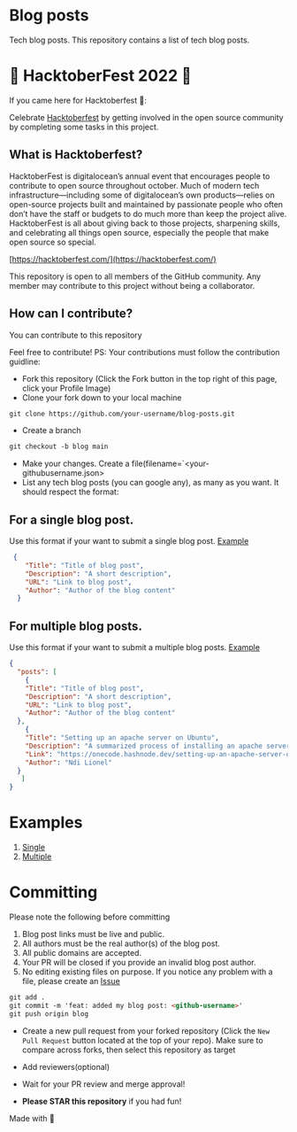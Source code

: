 # Blog posts
Tech blog posts.
This repository contains a list of tech blog posts.

# 🎃 HacktoberFest 2022 🎃

If you came here for Hacktoberfest 🦇️:

Celebrate [Hacktoberfest](https://hacktoberfest.com/) by getting involved in the open source community by completing some tasks in this project.

## What is Hacktoberfest?

 HacktoberFest is digitalocean’s annual event that encourages people to contribute to open source throughout october. Much of modern tech infrastructure—including some of digitalocean’s own products—relies on open-source projects built and maintained by passionate people who often don’t have the staff or budgets to do much more than keep the project alive. HacktoberFest is all about giving back to those projects, sharpening skills, and celebrating all things open source, especially the people that make open source so special.

[https://hacktoberfest.com/](https://hacktoberfest.com/)

This repository is open to all members of the GitHub community. Any member may contribute to this project without being a collaborator.

## How can I contribute?

You can contribute to this repository

Feel free to contribute!
PS: Your contributions must follow the contribution guidline:

- Fork this repository (Click the Fork button in the top right of this page, click your Profile Image)
- Clone your fork down to your local machine

```markdown
git clone https://github.com/your-username/blog-posts.git
```

- Create a branch

```markdown
git checkout -b blog main
```

- Make your changes. Create a file(filename=`<your-githubusername.json>
- List any tech blog posts (you can google any), as many as you want. It should respect the format:
  
## For a single blog post. 
Use this format if your want to submit a single blog post. [Example](https://github.com/Developer-Student-Clubs-UBa/blog-posts/blob/main/example-single.json)

```json
 {
    "Title": "Title of blog post",
    "Description": "A short description",
    "URL": "Link to blog post",
    "Author": "Author of the blog content"
  }
```
## For multiple blog posts. 
Use this format if your want to submit a multiple blog posts. [Example](https://github.com/Developer-Student-Clubs-UBa/blog-posts/blob/main/example-multiple.json)
```json
{
  "posts": [
    {
    "Title": "Title of blog post",
    "Description": "A short description",
    "URL": "Link to blog post",
    "Author": "Author of the blog content"
  },
    {
    "Title": "Setting up an apache server on Ubuntu",
    "Description": "A summarized process of installing an apache server",
    "Link": "https://onecode.hashnode.dev/setting-up-an-apache-server-on-ubuntu",
    "Author": "Ndi Lionel"
  }
   ]
}
```
# Examples
1. [Single](https://github.com/Developer-Student-Clubs-UBa/blog-posts/blob/main/example-single.json)
2. [Multiple](https://github.com/Developer-Student-Clubs-UBa/blog-posts/blob/main/example-multiple.json)

# Committing
Please note the following before committing
1. Blog post links must be live and public.
2. All authors must be the real author(s) of the blog post.
3. All public domains are accepted.
4. Your PR will be closed if you provide an invalid blog post author.
5. No editing existing files on purpose. If you notice any problem with a file, please create an [Issue](https://github.com/Developer-Student-Clubs-UBa/blog-posts/issues/new)

```markdown
git add .
git commit -m 'feat: added my blog post: <github-username>'
git push origin blog
```

- Create a new pull request from your forked repository (Click the `New Pull Request` button located at the top of your repo). Make sure to compare across forks, then select this repository as target
- Add reviewers(optional)
- Wait for your PR review and merge approval!

- **Please STAR this repository** if you had fun!

Made with :purple_heart: 
